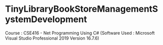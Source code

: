 # TinyLibraryBookStoreManagementSystemDevelopment
Course : CSE416 - Net Programming Using C# (Software Used : Microsoft Visual Studio Professional 2019 Version 16.7.6)
